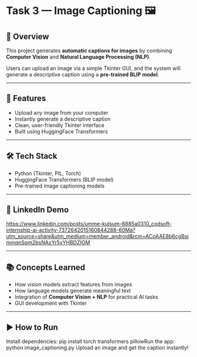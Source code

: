 # Task 3 — Image Captioning 🖼️

## 📌 Overview
This project generates **automatic captions for images** by combining **Computer Vision** and **Natural Language Processing (NLP)**.  

Users can upload an image via a simple Tkinter GUI, and the system will generate a descriptive caption using a **pre-trained BLIP model**.

---

## 🚀 Features
- Upload any image from your computer
- Instantly generate a descriptive caption
- Clean, user-friendly Tkinter interface
- Built using HuggingFace Transformers

---

## 🛠️ Tech Stack
- Python (Tkinter, PIL, Torch)
- HuggingFace Transformers (BLIP model)
- Pre-trained image captioning models

---

## 🎥 LinkedIn Demo
https://www.linkedin.com/posts/umme-kulsum-6885a0310_codsoft-internship-ai-activity-7372642015160844288-60Ma?utm_source=share&utm_medium=member_android&rcm=ACoAAE8b6cgBsjmmqnSqm2bsNAzYr5xYHBDZIOM

---

## 📚 Concepts Learned
- How vision models extract features from images
- How language models generate meaningful text
- Integration of **Computer Vision + NLP** for practical AI tasks
- GUI development with Tkinter

---

## ▶️ How to Run
Install dependencies:
pip install torch transformers pillowRun the app:
python image_captioning.py
Upload an image and get the caption instantly!
